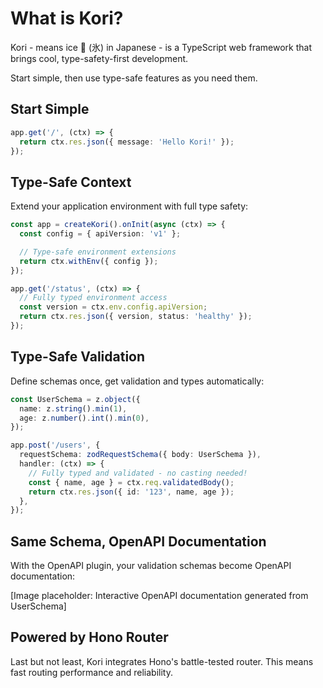 # What is Kori?

Kori - means ice 🧊 (氷) in Japanese - is a TypeScript web framework that brings cool, type-safety-first development.

Start simple, then use type-safe features as you need them.

## Start Simple

```typescript
app.get('/', (ctx) => {
  return ctx.res.json({ message: 'Hello Kori!' });
});
```

## Type-Safe Context

Extend your application environment with full type safety:

```typescript
const app = createKori().onInit(async (ctx) => {
  const config = { apiVersion: 'v1' };

  // Type-safe environment extensions
  return ctx.withEnv({ config });
});

app.get('/status', (ctx) => {
  // Fully typed environment access
  const version = ctx.env.config.apiVersion;
  return ctx.res.json({ version, status: 'healthy' });
});
```

## Type-Safe Validation

Define schemas once, get validation and types automatically:

```typescript
const UserSchema = z.object({
  name: z.string().min(1),
  age: z.number().int().min(0),
});

app.post('/users', {
  requestSchema: zodRequestSchema({ body: UserSchema }),
  handler: (ctx) => {
    // Fully typed and validated - no casting needed!
    const { name, age } = ctx.req.validatedBody();
    return ctx.res.json({ id: '123', name, age });
  },
});
```

## Same Schema, OpenAPI Documentation

With the OpenAPI plugin, your validation schemas become OpenAPI documentation:

[Image placeholder: Interactive OpenAPI documentation generated from UserSchema]

## Powered by Hono Router

Last but not least, Kori integrates Hono's battle-tested router. This means fast routing performance and reliability.
